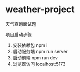 # weather-project
天气查询面试题


项目启动步骤
1. 安装依赖包  npm i
2. 启动服务端  npm run server
3. 启动前端    npm run dev
4. 浏览器访问  localhost:5173



